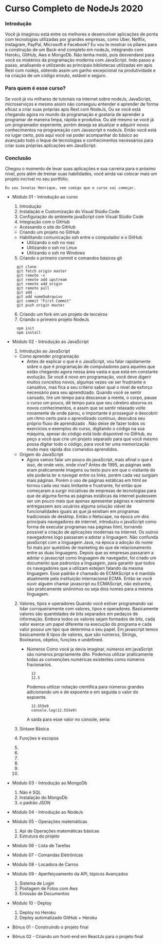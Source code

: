 # Curso Completo de NodeJs 2020

### Introdução

  Você já imaginou está entre os melhores e desenvolver aplicações de ponta com       tecnologias utilizadas por grandes empresas, como Uber, Netflix, Instagram, PayPal, Microsoft e Facebook?
	Eu vou te mostrar os pilares para a construção de um Back-end completo em nodeJs, integrando com Heroku, GitHub, Aws e MongoDb.
	Não tenha medo, pois desvendarei para você os mistérios da programação moderna com JavaScript.
	Indo passo a passo, analisando e utilizando as principais bibliotecas utilizadas em apis Rest com nodejs, obtendo assim um ganho excepcional na produtividade e na criação de um código enxuto, estável e seguro.

### Para quem é esse curso?

  Se você já viu milhares de tutoriais na internet sobre nodeJs, JavaScript, microserviços e mesmo assim não conseguiu entender e aprender de forma eficaz a criar suas próprias apis Rest com NodeJs,
	Ou se você está chegando agora no mundo da programação e gostaria de aprender a programar de maneira limpa, rápida e produtiva.
	Ou até mesmo se você já um programador experiente, porém deseja se atualizar e adquirir novos conhecimentos na programação com Javascript e nodeJs.
	Então você está no lugar certo, pois aqui você vai poder acompanhar do básico ao avançado todo o leque de tecnologias e conhecimentos necessários para criar suas próprias aplicações em JavaScript.

### Conclusão

  Chegou o momento de levar suas aplicações e sua carreira para o próximo nível, pois além de treinar suas habilidades, você ainda vai colocar mais um projeto incrível no seu portfólio.

	Eu sou Jonatas Henrique, vem comigo que o curso vai começar.

  * Módulo 01 - Introdução ao curso
    1. Introdução
    2. Instalação e Customização do Visual Stúdio Code
    3. Configuração do ambiente javaScript com Visual Stúdio Code
    4. Integração com o GitHub

      * Acessando o site do GitHub
      * Criando um projeto no GitHub
      * Habilitando comunicação ssh entre o computador e o GitHub
        - Utilizando o ssh no mac
        - Utilizando o ssh no Linux
        - Utilizando o ssh no Windows

    5. Criando o primeiro commit e comandos básicos git

      ```
        git clone
        git fetch origin master
        git remote -v
        git remote add upstream
        git remote add origin
        git remote pull
        git add .
        git add nomeDoArquivo
        git commit "First Commit"
        git push origin master
      ```

    6. Criando um fork em um projeto de terceiros
    7. Criando o primeiro projeto NodeJs
    
    ```
      npm init
      npm install
    ```

  * Módulo 02 - Introdução ao JavaScript
    1. Introdução ao JavaScript
      - Como aprender programação
        - Antes de explicar o que é o JavaScript, vou falar rapidamente sobre o que é programação de computadores para aqueles que estão chegando agora nessa área vasta e que está em constante evolução.
			  Se você é novo em programação, você deve digerir muitos conceitos novos, algumas vezes vai ser frustrante e cansativo, mas fica a seu critério saber qual o nível de esforço necessário para seu aprendizado.
			  Quando você se sentir cansado, tire um tempo para descansar a mente, o corpo, pause o curso um pouco, dê tempo para que seu cérebro absorva os novos conhecimentos, e assim que se sentir relaxado volte novamente de onde parou, o importante é prosseguir e descobrir um ritmo certo para o aprendizado continuo, descubra seu próprio fluxo de aprendizado .
			  Não deixe de fazer todos os exercícios e exemplos do curso, digitando o código na sua máquina, apesar do código está todo disponível no GitHub, eu peço a você que crie um projeto separado para que você mesmo possa digitar todo o código, para você ter uma memorização muito mais rápida dos comandos aprendidos.
      - Origem do JavaScript
        - Agora vamos falar um pouco do javaScript, mais afinal o que é isso, de onde veio, onde vive?
			  Antes de 1995, as páginas web eram praticamente imagens ou texto puro em que o visitante do site poderia ler e navegar entre os links, porém cada vez surgiam mais páginas.
			  Porém o uso de páginas estáticas em html se tornou cada vez mais limitante e frustrante, foi então que começaram a surgir iniciativas de empresas de tecnologias para que de alguma forma as páginas estáticas da internet pudessem ser um pouco mais que apenas apresentar páginas e realmente entregassem aos usuários alguma solução viável de funcionalidades iguais as que já existiam em programas tradicionais de desktop.
			  Então o Netscape, na época um dos principais navegadores de internet, introduziu o javaScript como forma de executar programas nas páginas html, tornando possível a criação de aplicações modernas na internet.  Os outros navegadores logo passaram a adotar a linguagem.
			  Não confunda javaScript com a linguagem Java, na época a adoção do nome foi mais por questões de marketing do que de relacionamento entre as duas linguagens.
			  Depois que as empresas passaram a adotar o javascript como linguagem de navegador, foi criado um documento que padroniza a linguagem, para garantir que todos os navegadores que a utilizam estejam falando da mesma linguagem.
			  Esse padrão é chamado de ECMAScript e é mantido atualmente pela instituição internacional ECMA.
			  Então se você ouvir alguém chamar javascript ou ECMAScript, não estranhe, são praticamente sinônimos ou seja dois nomes para a mesma linguagem.

    2. Valores, tipos e operadores
      Quando você estiver programando vai lidar corriqueiramente com valores, tipos e operadores.
		  Basicamente valores são quantidades de bits separados em pedaços de informação.
		  Embora todos os valores sejam formados de bits, cada valor exerce um papel diferente na execução do programa e cada valor possui um tipo que determina o seu papel.
		  Em javascript temos basicamente 6 tipos de valores, que são números, Strings, Booleanos, objetos, funções e undefined.
        - Números
          Como você ja devia imaginar, números em javaScript são números propriamente dito. Podemos utilizar praticamente todas as convenções numéricas existentes como números fracionarios.

            ```
              12
              12.5
            ```
          Podemos utilizar notação cientifica para números grandes adicionando um e de expoente e em seguida o valor do expoente.

          ```
            12.555e9
            console.log(12.555e9)
          ```
          A saida para esse valor no console, seria:

    3. Sintaxe Básica
    4. Funções e escopos
    5.
    6.
    7.
    8.
    9.
    10.

  * Módulo 03 - Introdução ao MongoDb
    1. Não é SQL
    2. Instalação do MongoDb
    3. o padrão JSON
  * Módulo 04 - Introdução ao NodeJs

  * Módulo 05 - Operações matemáticas
    1. Api de Operações matemáticas básicas
    2. Estrutura do projeto

  * Módulo 06 - Lista de Tarefas
  * Módulo 07 - Comandas Eletrônicas
  * Módulo 08 - Locadora de Carros
  * Módulo 09 - Aperfeiçoamento da API, tópicos Avançados
    1. Sistema de Login
    2. Postagem de Fotos com Aws
    3. Emissão de Documentos
  * Módulo 10 - Deploy
    1. Deploy no Heroku
    2. Deploy automatizado GitHub + Heroku
  * Bônus 01 - Construindo o projeto final
  * Bônus 02 - Criando um front-end em ReactJs para o projeto final
